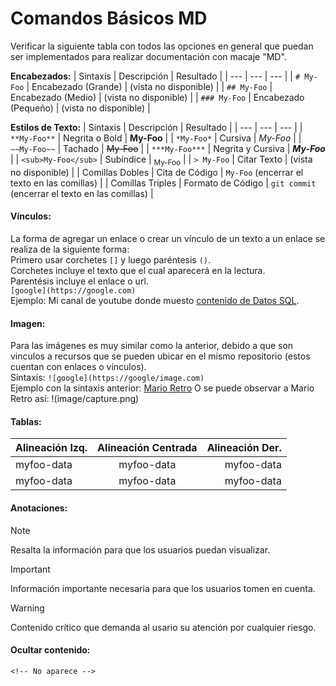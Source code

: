 # **Comandos Básicos MD**

Verificar la siguiente tabla con todos las opciones en general que puedan ser implementados para realizar documentación con macaje "MD".


**Encabezados:**
| Sintaxis | Descripción | Resultado |
| --- | --- | --- |
| `# My-Foo` | Encabezado (Grande) | (vista no disponible) |
| `## My-Foo` | Encabezado (Medio) | (vista no disponible) |
| `### My-Foo` | Encabezado (Pequeño) | (vista no disponible) |

**Estilos de Texto:**
| Sintaxis | Descripción | Resultado |
| --- | --- | --- |
| `**My-Foo**` | Negrita o Bold | **My-Foo** |
| `*My-Foo*` | Cursiva | *My-Foo* |
| `~~My-Foo~~` | Tachado | ~~My-Foo~~ |
| `***My-Foo***` | Negrita y Cursiva | ***My-Foo*** |
| `<sub>My-Foo</sub>` | Subíndice | <sub>My-Foo</sub> |
| `> My-Foo` | Citar Texto | (vista no disponible) |
| Comillas Dobles  | Cita de Código | `My-Foo` (encerrar el texto en las comillas) |
| Comillas Triples | Formato de Código | ``` git commit ``` (encerrar el texto en las comillas) |

#### **Vínculos:**
La forma de agregar un enlace o crear un vínculo de un texto a un enlace se realiza de la siguiente forma:  
Primero usar corchetes `[]` y luego paréntesis `()`.  
Corchetes incluye el texto que el cual aparecerá en la lectura.  
Parentésis incluye el enlace o url.  
`[google](https://google.com)`  
Ejemplo: Mi canal de youtube donde muesto [contenido de Datos SQL](https://www.youtube.com/channel/UCma5mr0aK0v6BrRDrE2ParQ).  

#### **Imagen:**
Para las imágenes es muy similar como la anterior, debido a que son vinculos a recursos que se pueden ubicar en el mismo repositorio (estos cuentan con enlaces o vínculos).  
Sintaxis: `![google](https://google/image.com)`  
Ejemplo con la sintaxis anterior: 
[Mario Retro](image/capture.png) 
O se puede observar a Mario Retro así:
!(image/capture.png)

#### **Tablas:**
| Alineación Izq. | Alineación Centrada | Alineación Der. |
| :---         |     :---:      |          ---: |
| myfoo-data   | myfoo-data     | myfoo-data    |
| myfoo-data     | myfoo-data       | myfoo-data      |


#### **Anotaciones:**
> [!NOTE]
> Resalta la información para que los usuarios puedan visualizar.

> [!IMPORTANT]
> Información importante necesaria para que los usuarios tomen en cuenta.

> [!WARNING]
> Contenido crítico que demanda al usario su atención por cualquier riesgo.


#### **Ocultar contenido:**
`<!-- No aparece -->`
<!-- This content will not appear in the rendered Markdown -->
